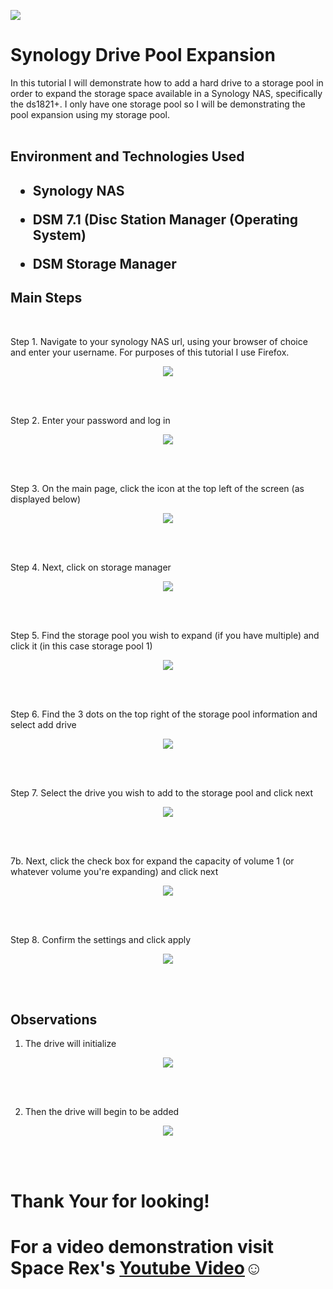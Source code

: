 <p>
<img src="https://i.ibb.co/H6YsDNM/Drive-Pool-Expansion-Main.png alt="Traffic Examination"/>
</p>


<h1>Synology Drive Pool Expansion</h1>
In this tutorial I will demonstrate how to add a hard drive to a storage pool in order to expand the storage space available in a Synology NAS, specifically the ds1821+. I only have one storage pool so I will be demonstrating the pool expansion using my storage pool.
<br />
<br />

<h2>Environment and Technologies Used<h2/>

- Synology NAS

- DSM 7.1 (Disc Station Manager (Operating System)

- DSM Storage Manager


<h2>Main Steps</h2>
<br />

Step 1. Navigate to your synology NAS url, using your browser of choice and enter your username. For purposes of this tutorial I use Firefox.

<p align="center">
<img src="https://i.ibb.co/ycRdBpHW/Synology-Drive-Pool-Add-1.png alt="Traffic Examination"/>
</p>
<br />
<br />

Step 2. Enter your password and log in

<p align="center">
<img src="https://i.ibb.co/5h21Xz0y/Synology-Drive-Pool-Add-2.png alt="Traffic Examination"/>
</p>
<br />
<br />


Step 3. On the main page, click the icon at the top left of the screen (as displayed below)

<p align="center">
<img src="https://i.ibb.co/RpptQgSp/Synology-Drive-Pool-Add-3.png alt="Traffic Examination"/>
</p>
<br />
<br />

Step 4. Next, click on storage manager 

<p align="center">
<img src="https://i.ibb.co/N6LR1KRd/Synology-Drive-Pool-Add-4.png alt="Traffic Examination"/>
</p>
<br />
<br />


Step 5. Find the storage pool you wish to expand (if you have multiple) and click it (in this case storage pool 1)

<p align="center">
<img src="https://i.ibb.co/qYdKWmqB/Synology-Drive-Pool-Add-5.png alt="Traffic Examination"/>
</p>
<br />
<br />


Step 6. Find the 3 dots on the top right of the storage pool information and select add drive

<p align="center">
<img src="https://i.ibb.co/9KMSS38/Synology-Drive-Pool-Add-6.png alt="Traffic Examination"/>
</p>
<br />
<br />

Step 7. Select the drive you wish to add to the storage pool and click next

<p align="center">
<img src="https://i.ibb.co/Cp5NcHhx/Synology-Drive-Pool-Add-7.png alt="Traffic Examination"/>
</p>
<br />
<br />

7b. Next, click the check box for expand the capacity of volume 1 (or whatever volume you're expanding) and click next

<p align="center">
<img src="https://i.ibb.co/Cp5NcHhx/Synology-Drive-Pool-Add-7.png alt="Traffic Examination"/>
</p>
<br />
<br />


Step 8. Confirm the settings and click apply 

<p align="center">
<img src="https://i.ibb.co/PvjMgmCz/Synology-Drive-Pool-Add-10.png alt="Traffic Examination"/>
</p>
<br />
<br />


<h2>Observations</h2>

1. The drive will initialize

<p align="center">
<img src="https://i.ibb.co/99x5TnS1/Synology-Drive-Pool-Add-11.png alt="Traffic Examination"/>
</p>
<br />
<br />


2. Then the drive will begin to be added

<p align="center">
<img src="https://i.ibb.co/RTk61Bd1/Synology-Drive-Pool-Add-12.png alt="Traffic Examination"/>
</p>
<br />
<br />


<h1>Thank Your for looking! 
<h1>For a video demonstration visit Space Rex's <a href="https://www.youtube.com/watch?v=vyT55sy1xg0">Youtube Video</a>☺</h1>



